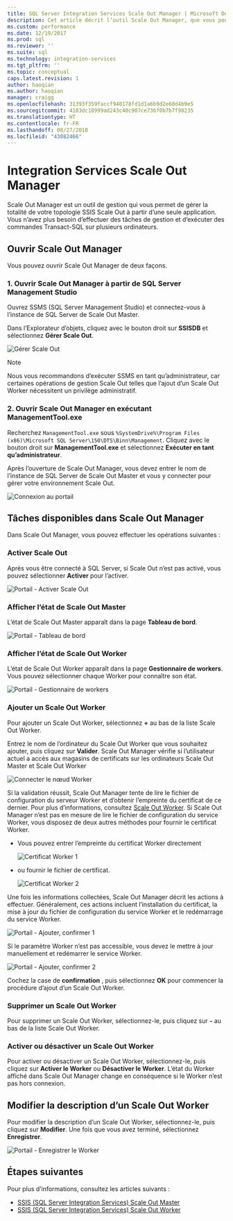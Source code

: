 ```yaml
---
title: SQL Server Integration Services Scale Out Manager | Microsoft Docs
description: Cet article décrit l’outil Scale Out Manager, que vous pouvez utiliser pour gérer SSIS Scale Out.
ms.custom: performance
ms.date: 12/19/2017
ms.prod: sql
ms.reviewer: ''
ms.suite: sql
ms.technology: integration-services
ms.tgt_pltfrm: ''
ms.topic: conceptual
caps.latest.revision: 1
author: haoqian
ms.author: haoqian
manager: craigg
ms.openlocfilehash: 31393f359faccf940178fd1d1a6b9d2e60d4b9e5
ms.sourcegitcommit: 4183dc18999ad243c40c907ce736f0b7b7f98235
ms.translationtype: HT
ms.contentlocale: fr-FR
ms.lasthandoff: 08/27/2018
ms.locfileid: "43082466"
---
```

# <a name="integration-services-scale-out-manager"></a>Integration Services Scale Out Manager

Scale Out Manager est un outil de gestion qui vous permet de gérer la totalité de votre topologie SSIS Scale Out à partir d’une seule application. Vous n’avez plus besoin d’effectuer des tâches de gestion et d’exécuter des commandes Transact-SQL sur plusieurs ordinateurs.

## <a name="open-scale-out-manager"></a>Ouvrir Scale Out Manager

Vous pouvez ouvrir Scale Out Manager de deux façons.

### <a name="1-open-scale-out-manager-from-sql-server-management-studio"></a>1. Ouvrir Scale Out Manager à partir de SQL Server Management Studio
Ouvrez SSMS (SQL Server Management Studio) et connectez-vous à l’instance de SQL Server de Scale Out Master.

Dans l’Explorateur d’objets, cliquez avec le bouton droit sur **SSISDB** et sélectionnez **Gérer Scale Out**.

![Gérer Scale Out](media/manage-scale-out.PNG)

> [!NOTE]
> Nous vous recommandons d’exécuter SSMS en tant qu’administrateur, car certaines opérations de gestion Scale Out telles que l’ajout d’un Scale Out Worker nécessitent un privilège administratif.

### <a name="2-open-scale-out-manager-by-running-managementtoolexe"></a>2. Ouvrir Scale Out Manager en exécutant ManagementTool.exe

Recherchez `ManagementTool.exe` sous `%SystemDrive%\Program Files (x86)\Microsoft SQL Server\150\DTS\Binn\Management`. Cliquez avec le bouton droit sur **ManagementTool.exe** et sélectionnez **Exécuter en tant qu’administrateur**. 

Après l’ouverture de Scale Out Manager, vous devez entrer le nom de l’instance de SQL Server de Scale Out Master et vous y connecter pour gérer votre environnement Scale Out.

![Connexion au portail](media/portal-connect-new.png)

## <a name="tasks-available-in-scale-out-manager"></a>Tâches disponibles dans Scale Out Manager
Dans Scale Out Manager, vous pouvez effectuer les opérations suivantes :

### <a name="enable-scale-out"></a>Activer Scale Out
Après vous être connecté à SQL Server, si Scale Out n’est pas activé, vous pouvez sélectionner **Activer** pour l’activer.

![Portail - Activer Scale Out](media/portal-enable-scale-out-new.PNG) 

### <a name="view-scale-out-master-status"></a>Afficher l’état de Scale Out Master
L’état de Scale Out Master apparaît dans la page **Tableau de bord**.

![Portail - Tableau de bord](media/portal-dashboard-new.PNG)

### <a name="view-scale-out-worker-status"></a>Afficher l’état de Scale Out Worker
L’état de Scale Out Worker apparaît dans la page **Gestionnaire de workers**. Vous pouvez sélectionner chaque Worker pour connaître son état.

![Portail - Gestionnaire de workers](media/portal-worker-manager-new.PNG)

### <a name="add-a-scale-out-worker"></a>Ajouter un Scale Out Worker
Pour ajouter un Scale Out Worker, sélectionnez **+** au bas de la liste Scale Out Worker. 

Entrez le nom de l’ordinateur du Scale Out Worker que vous souhaitez ajouter, puis cliquez sur **Valider**. Scale Out Manager vérifie si l’utilisateur actuel a accès aux magasins de certificats sur les ordinateurs Scale Out Master et Scale Out Worker

![Connecter le nœud Worker](media/connect-worker-new.PNG)

Si la validation réussit, Scale Out Manager tente de lire le fichier de configuration du serveur Worker et d’obtenir l’empreinte du certificat de ce dernier. Pour plus d’informations, consultez [Scale Out Worker](integration-services-ssis-scale-out-worker.md). Si Scale Out Manager n’est pas en mesure de lire le fichier de configuration du service Worker, vous disposez de deux autres méthodes pour fournir le certificat Worker. 

- Vous pouvez entrer l’empreinte du certificat Worker directement

    ![Certificat Worker 1](media/portal-cert1-new.PNG)

- ou fournir le fichier de certificat.

    ![Certificat Worker 2](media/portal-cert2-new.PNG)

Une fois les informations collectées, Scale Out Manager décrit les actions à effectuer. Généralement, ces actions incluent l’installation du certificat, la mise à jour du fichier de configuration du service Worker et le redémarrage du service Worker.

![Portail - Ajouter, confirmer 1](media/portal-add-confirm1-new.PNG)

Si le paramètre Worker n’est pas accessible, vous devez le mettre à jour manuellement et redémarrer le service Worker.

![Portail - Ajouter, confirmer 2](media/portal-add-confirm2-new.PNG)

Cochez la case de **confirmation** , puis sélectionnez **OK** pour commencer la procédure d’ajout d’un Scale Out Worker.

### <a name="delete-a-scale-out-worker"></a>Supprimer un Scale Out Worker
Pour supprimer un Scale Out Worker, sélectionnez-le, puis cliquez sur **-** au bas de la liste Scale Out Worker.

### <a name="enable-or-disable-a-scale-out-worker"></a>Activer ou désactiver un Scale Out Worker
Pour activer ou désactiver un Scale Out Worker, sélectionnez-le, puis cliquez sur **Activer le Worker** ou **Désactiver le Worker**. L’état du Worker affiché dans Scale Out Manager change en conséquence si le Worker n’est pas hors connexion.

## <a name="edit-a-scale-out-worker-description"></a>Modifier la description d’un Scale Out Worker
Pour modifier la description d’un Scale Out Worker, sélectionnez-le, puis cliquez sur **Modifier**. Une fois que vous avez terminé, sélectionnez **Enregistrer**.

![Portail - Enregistrer le Worker](media/portal-save-worker-new.PNG)

## <a name="next-steps"></a>Étapes suivantes
Pour plus d’informations, consultez les articles suivants :
-   [SSIS (SQL Server Integration Services) Scale Out Master](integration-services-ssis-scale-out-master.md)
-   [SSIS (SQL Server Integration Services) Scale Out Worker](integration-services-ssis-scale-out-worker.md)
